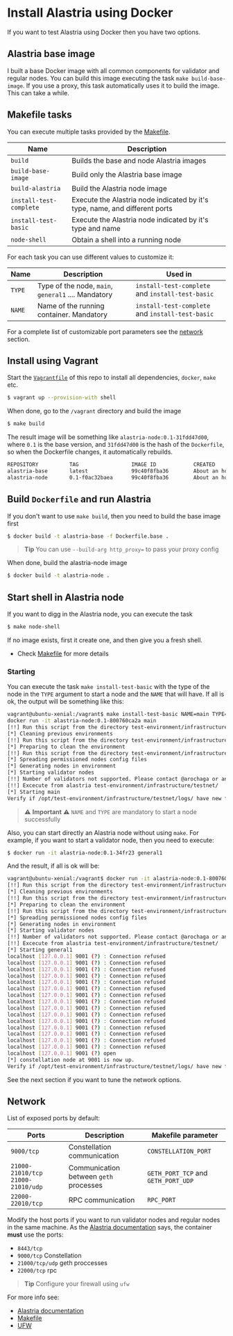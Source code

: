 # Install Alastria using Docker
If you want to test Alastria using Docker then you have two options.

## Alastria base image
I built a base Docker image with all common components for validator and regular nodes. You can build this image
executing the task `make build-base-image`. If you use a proxy, this task automatically uses it to build the image.
This can take a while.

## Makefile tasks
You can execute multiple tasks provided by the [Makefile](Makefile).

| **Name**                	| **Description**                                                              	|
|-------------------------	|------------------------------------------------------------------------------	|
| `build`                 	| Builds the base and node Alastria images                                     	|
| `build-base-image`      	| Build only the Alastria base image                                           	|
| `build-alastria`        	| Build the Alastria node image                                                	|
| `install-test-complete` 	| Execute the Alastria node indicated by it's type, name, and different ports 	|
| `install-test-basic`    	| Execute the Alastria node indicated by it's type and name                    	|
| `node-shell`            	| Obtain a shell into a running node                                           	|

For each task you can use different values to customize it:

| **Name** 	| **Description**                                     	| **Used in**                                      	|
|----------	|-----------------------------------------------------	|--------------------------------------------------	|
| `TYPE`   	| Type of the node, `main`, `general1` .... Mandatory 	| `install-test-complete` and `install-test-basic` 	|
| `NAME`   	| Name of the running container. Mandatory            	| `install-test-complete` and `install-test-basic` 	|

For a complete list of customizable port parameters see the [network](#network) section.


## Install using Vagrant
Start the [`Vagrantfile`](Vagrantfile) of this repo to install all dependencies, `docker`, `make` etc.

```bash
$ vagrant up --provision-with shell
```
When done, go to the `/vagrant` directory and build the image

```bash
$ make build
```
The result image will be something like `alastria-node:0.1-31fdd47d00`, where `0.1` is the base version, and `31fdd47d00` is the
hash of the `Dockerfile`, so when the Dockerfile changes, it automatically rebuilds.

```bash
REPOSITORY          TAG                 IMAGE ID            CREATED             SIZE
alastria-base       latest              99c40f8fba36        About an hour ago   1.97GB
alastria-node       0.1-f0ac32baea      99c40f8fba36        About an hour ago   1.97GB
```

## Build `Dockerfile` and run Alastria
If you don't want to use `make build`, then you need to build the base image first

```bash
$ docker build -t alastria-base -f Dockerfile.base .
```
> **Tip** You can use `--build-arg http_proxy=` to pass your proxy config 

When done, build the alastria-node image
```bash
$ docker build -t alastria-node .
```

## Start shell in Alastria node
If you want to digg in the Alastria node, you can execute the task
```bash
$ make node-shell
```
If no image exists, first it create one, and then give you a fresh shell.
* Check [Makefile](Makefile) for more details

### Starting
You can execute the task `make install-test-basic` with the type of the node in the `TYPE` argument to start a node and the `NAME` that will have. If all is ok, the output will be something like this:
```bash
vagrant@ubuntu-xenial:/vagrant$ make install-test-basic NAME=main TYPE=main
docker run -it alastria-node:0.1-800760ca2a main
[!!] Run this script from the directory test-environment/infrastructure/testnet/
[*] Cleaning previous environments
[!!] Run this script from the directory test-environment/infrastructure/testnet
[*] Preparing to clean the environment
[!!] Run this script from the directory test-environment/infrastructure/testnet/
[*] Spreading permissioned nodes config files
[*] Generating nodes in environment
[*] Starting validator nodes
[!!] Number of validators not supported. Please contact @arochaga or any Alastria member for support
[!!] Excecute from alastria test-environment/infrastructure/testnet/
[*] Starting main
Verify if /opt/test-environment/infrastructure/testnet/logs/ have new files.
```
> :warning: **Important** :warning: `NAME` and `TYPE` are mandatory to start a node successfully

Also, you can start directly an Alastria node without using `make`. For example, if you want to start a validator node, then you need to execute:

```bash
$ docker run -it alastria-node:0.1-34fr23 general1
```
And the result, if all is ok will be:

```bash
vagrant@ubuntu-xenial:/vagrant$ docker run -it alastria-node:0.1-800760ca2a general1
[!!] Run this script from the directory test-environment/infrastructure/testnet/
[*] Cleaning previous environments
[!!] Run this script from the directory test-environment/infrastructure/testnet
[*] Preparing to clean the environment
[!!] Run this script from the directory test-environment/infrastructure/testnet/
[*] Spreading permissioned nodes config files
[*] Generating nodes in environment
[*] Starting validator nodes
[!!] Number of validators not supported. Please contact @arochaga or any Alastria member for support
[!!] Excecute from alastria test-environment/infrastructure/testnet/
[*] Starting general1
localhost [127.0.0.1] 9001 (?) : Connection refused
localhost [127.0.0.1] 9001 (?) : Connection refused
localhost [127.0.0.1] 9001 (?) : Connection refused
localhost [127.0.0.1] 9001 (?) : Connection refused
localhost [127.0.0.1] 9001 (?) : Connection refused
localhost [127.0.0.1] 9001 (?) : Connection refused
localhost [127.0.0.1] 9001 (?) : Connection refused
localhost [127.0.0.1] 9001 (?) : Connection refused
localhost [127.0.0.1] 9001 (?) : Connection refused
localhost [127.0.0.1] 9001 (?) : Connection refused
localhost [127.0.0.1] 9001 (?) : Connection refused
localhost [127.0.0.1] 9001 (?) : Connection refused
localhost [127.0.0.1] 9001 (?) : Connection refused
localhost [127.0.0.1] 9001 (?) : Connection refused
localhost [127.0.0.1] 9001 (?) : Connection refused
localhost [127.0.0.1] 9001 (?) open
[*] constellation node at 9001 is now up.
Verify if /opt/test-environment/infrastructure/testnet/logs/ have new files.
```
See the next section if you want to tune the network options.

## Network
List of exposed ports by default:


| **Ports**                            	| **Description**                          	| **Makefile parameter**               	|
|--------------------------------------	|------------------------------------------	|--------------------------------------	|
| `9000/tcp`                           	| Constellation communication              	| `CONSTELLATION_PORT`                 	|
| `21000-21010/tcp`  `21000-21010/udp` 	| Communication between `geth`  processes  	| `GETH_PORT_TCP`  and `GETH_PORT_UDP` 	|
| `22000-22010/tcp`                    	| RPC communication                        	| `RPC_PORT`                           	|

Modify the host ports if you want to run validator nodes and regular nodes in the same machine. As the [Alastria documentation](https://github.com/alastria/alastria-node#requisitos-del-sistema) says, the container **must** use
the ports:
* `8443/tcp`
* `9000/tcp` Constellation
* `21000/tcp/udp` geth proccesses
* `22000/tcp` rpc
> **Tip** Configure your firewall using `ufw`

For more info see:
* [Alastria documentation](https://github.com/alastria/alastria-node#requisitos-del-sistema)
* [Makefile](Makefile)
* [UFW](https://help.ubuntu.com/community/UFW)
